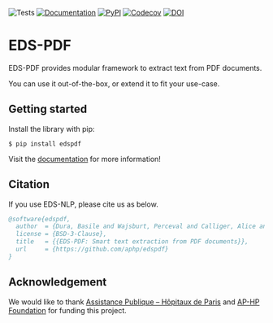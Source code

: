 ![Tests](https://img.shields.io/github/workflow/status/aphp/edspdf/Tests%20and%20Linting?label=tests&style=flat-square)
[![Documentation](https://img.shields.io/github/workflow/status/aphp/edspdf/Documentation?label=docs&style=flat-square)](https://aphp.github.io/edspdf/latest/)
[![PyPI](https://img.shields.io/pypi/v/edspdf?color=blue&style=flat-square)](https://pypi.org/project/edspdf/)
[![Codecov](https://img.shields.io/codecov/c/github/aphp/edspdf?logo=codecov&style=flat-square)](https://codecov.io/gh/aphp/edspdf)
[![DOI](https://zenodo.org/badge/517726737.svg)](https://zenodo.org/badge/latestdoi/517726737)

# EDS-PDF

EDS-PDF provides modular framework to extract text from PDF documents.

You can use it out-of-the-box, or extend it to fit your use-case.

## Getting started

Install the library with pip:

<div class="termy">

```console
$ pip install edspdf
```

</div>

Visit the [documentation](https://aphp.github.io/edspdf/) for more information!

## Citation

If you use EDS-NLP, please cite us as below.

```bibtex
@software{edspdf,
  author  = {Dura, Basile and Wajsburt, Perceval and Calliger, Alice and Gérardin, Christel and Bey, Romain},
  license = {BSD-3-Clause},
  title   = {{EDS-PDF: Smart text extraction from PDF documents}},
  url     = {https://github.com/aphp/edspdf}
}
```

## Acknowledgement

We would like to thank [Assistance Publique – Hôpitaux de Paris](https://www.aphp.fr/)
and [AP-HP Foundation](https://fondationrechercheaphp.fr/) for funding this project.